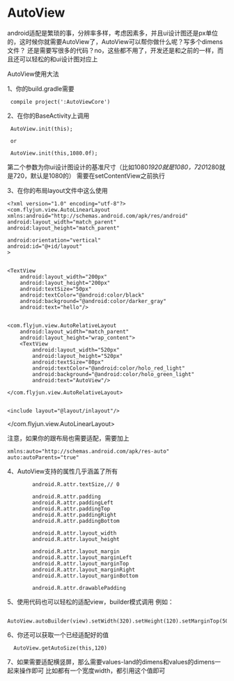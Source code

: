 # AutoView

android适配是繁琐的事，分辨率多样，考虑因素多，并且ui设计图还是px单位的，这时候你就需要AutoView了，AutoView可以帮你做什么呢？写多个dimens文件？
还是需要写很多的代码？no，这些都不用了，开发还是和之前的一样，而且还可以轻松的和ui设计图对应上

AutoView使用大法

1、你的build.gradle需要
           
     compile project(':AutoViewCore')

2、在你的BaseActivity上调用
   
     AutoView.init(this);
  
     or
  
     AutoView.init(this,1080.0f);
  
  第二个参数为你ui设计图设计的基准尺寸（比如1080*1920就是1080，720*1280就是720，默认是1080的）
  需要在setContentView之前执行
  
3、在你的布局layout文件中这么使用
  
    <?xml version="1.0" encoding="utf-8"?>
    <com.flyjun.view.AutoLinearLayout xmlns:android="http://schemas.android.com/apk/res/android"
    android:layout_width="match_parent"
    android:layout_height="match_parent"

    android:orientation="vertical"
    android:id="@+id/layout"
    >


    <TextView
        android:layout_width="200px"
        android:layout_height="200px"
        android:textSize="50px"
        android:textColor="@android:color/black"
        android:background="@android:color/darker_gray"
        android:text="hello"/>


    <com.flyjun.view.AutoRelativeLayout
        android:layout_width="match_parent"
        android:layout_height="wrap_content">
        <TextView
            android:layout_width="520px"
            android:layout_height="520px"
            android:textSize="80px"
            android:textColor="@android:color/holo_red_light"
            android:background="@android:color/holo_green_light"
            android:text="AutoView"/>

    </com.flyjun.view.AutoRelativeLayout>


    <include layout="@layout/inlayout"/>

</com.flyjun.view.AutoLinearLayout>


注意，如果你的跟布局也需要适配，需要加上
    
    xmlns:auto="http://schemas.android.com/apk/res-auto"
    auto:autoParents="true"
    
4、AutoView支持的属性几乎涵盖了所有
 
            android.R.attr.textSize,// 0

            android.R.attr.padding
            android.R.attr.paddingLeft
            android.R.attr.paddingTop
            android.R.attr.paddingRight
            android.R.attr.paddingBottom

            android.R.attr.layout_width
            android.R.attr.layout_height

            android.R.attr.layout_margin
            android.R.attr.layout_marginLeft
            android.R.attr.layout_marginTop
            android.R.attr.layout_marginRight
            android.R.attr.layout_marginBottom

            android.R.attr.drawablePadding 
            
5、使用代码也可以轻松的适配view，builder模式调用
  例如：
  
      AutoView.autoBuilder(view).setWidth(320).setHeight(120).setMarginTop(50).builder();
  
6、你还可以获取一个已经适配好的值
   
      AutoView.getAutoSize(this,120)
  
7、如果需要适配横竖屏，那么需要values-land的dimens和values的dimens一起来操作即可
   比如都有一个宽度width，都引用这个值即可

